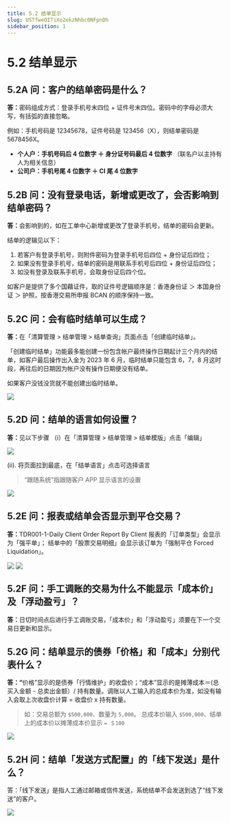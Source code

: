 ```yaml
---
title: 5.2 结单显示
slug: USTfweOITiXo2ekzNhbc0NFpnDh
sidebar_position: 1
---
```



# 5.2 结单显示

## 5.2A 问：客户的结单密码是什么？

<b>答：</b>密码组成方式：登录手机号末四位 + 证件号末四位。密码中的字母必须大写，有括弧的直接忽略。 

例如：手机号码是 12345678，证件号码是 123456（X），则结单密码是 5678456X。

- <b>个人户：手机号码后 4 位数字 ＋ 身分证号码最后 4 位数字  </b>（联名户以主持有人为相关信息）
- <b>公司户：手机号尾 4 位数字 ＋ CI 尾 4 位数字</b>

## 5.2B 问：没有登录电话，新增或更改了，会否影响到结单密码？

<b>答：</b>会影响到的，如在工单中心新增或更改了登录手机号，结单的密码会更新。

结单的逻辑见以下：

1. 若客户有登录手机号，则附件密码为登录手机号后四位 + 身份证后四位；
2. 如果没有登录手机号，结单的密码是用联系手机号后四位 + 身份证后四位；
3. 如没有登录及联系手机号，会取身份证后四个位。

如客户是提供了多个国藉证件，取的证件号逻辑顺序是：香港身份证 ＞ 本国身份证 ＞ 护照，按香港交易所申报 BCAN 的顺序保持一致。

## 5.2C 问：会有临时结单可以生成？

<b>答：</b>在「清算管理 &gt; 结单管理 &gt; 结单查询」页面点击「创建临时结单」。


「创建临时结单」功能最多能创建一份包含帐户最终操作日期起计三个月内的结单，如客户最后操作出入金为 2023 年 6 月，临时结单只能包含 6，7，8 月这时段，再往后的日期因为帐户没有操作日期便没有结单。


如果客户没钱没货就不能创建出临时结单。

<img src="/assets/JnOBbpSMtocgUZxGMGzcpXXHnBd.png" src-width="2496" src-height="1312" align="center"/>

## 5.2D 问：结单的语言如何设置？

<b>答：</b>见以下步骤
（i）在「清算管理 &gt; 结单管理 &gt; 结单模版」点击「编辑」

<img src="/assets/V9JXbMtSKom2IBxZAbDc68JKnbc.png" src-width="1842" src-height="1430" align="center"/>

(ii). 将页面拉到最底，在「结单语言」点击可选择语言

> “跟随系统”指跟随客户 APP 显示语言的设置

<img src="/assets/EjRFb3LTPohPwKxIvincZC5gnvb.png" src-width="1898" src-height="1430" align="center"/>

## 5.2E 问：报表或结单会否显示到平仓交易？

<b>答：</b>TDR001-1-Daily Client Order Report By Client 报表的「订单类型」会显示为「强平单」；
结单中的「股票交易明细」会显示该订单为「强制平仓 Forced Liquidation」。

<img src="/assets/HaJbbxtEfoUomMxO3yocKEfEnJf.png" src-width="2832" src-height="1486" align="center"/>

<img src="/assets/M3ScbSviZoz0CQxfasUc8kCInre.png" src-width="1384" src-height="676" align="center"/>

## 5.2F 问：手工调账的交易为什么不能显示「成本价」及「浮动盈亏」？

<b>答：</b>日切时间点后进行手工调账交易，「成本价」和「浮动盈亏」须要在下一个交易日更新和显示。

## 5.2G 问：结单显示的债券「价格」和「成本」分别代表什么？

<b>答：</b><b>“</b>价格”显示的是债券「行情维护」的收盘价；“成本”显示的是摊薄成本＝(总买入金额 - 总卖出金额）/ 持有数量。调账以人工输入的总成本价为准，如没有输入会取上次收盘价计算 = 收盘价 x 持有数量。

> 如：交易总额为 `$500,000`、数量为 `5,000`。
总成本价输入 `$500,000`、结单上的成本价以摊薄成本价显示 `= ＄100`

<img src="/assets/IbgNbI3pVoKa5SxMJwYc7hLenoc.png" src-width="1368" src-height="260" align="center"/>

## 5.2H 问：结单「发送方式配置」的「线下发送」是什么？

答：「线下发送」是指人工通过邮箱或信件发送，系统结单不会发送到选了“线下发送”的客户。

<img src="/assets/W1kVbqMxGo8j4YxcaOBcwgHjnod.png" src-width="2830" src-height="1410" align="center"/>


